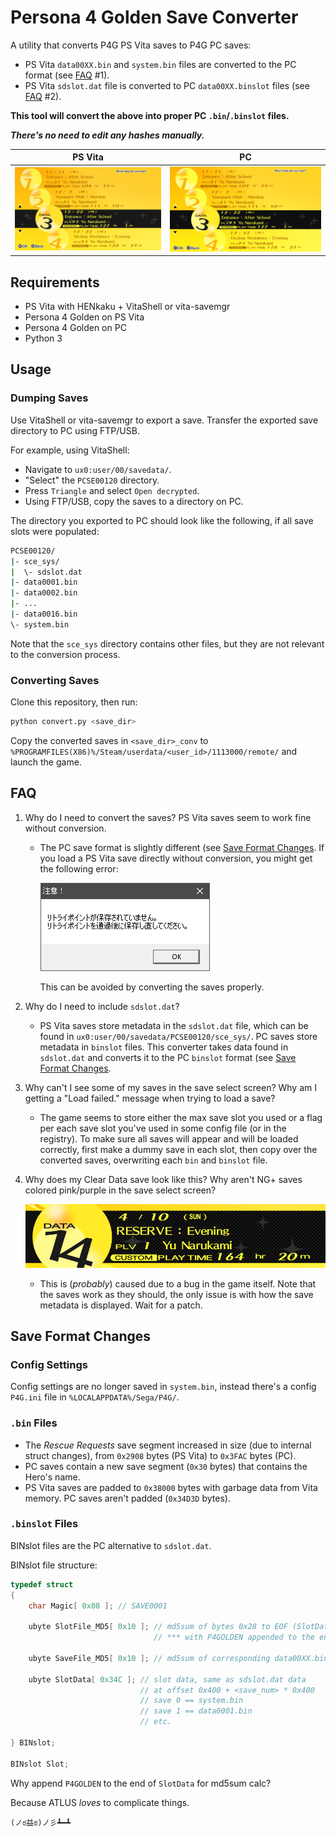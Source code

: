 
# Persona 4 Golden Save Converter

A utility that converts P4G PS Vita saves to P4G PC saves:

- PS Vita `data00XX.bin` and `system.bin` files are converted to the PC format (see [FAQ](#faq) #1).
- PS Vita `sdslot.dat` file is converted to PC `data00XX.binslot` files (see [FAQ](#faq) #2).

**This tool will convert the above into proper PC `.bin`/`.binslot` files.**

**_There's no need to edit any hashes manually._**

| PS Vita                          | PC                             |
| :------------------------------: | :----------------------------: |
| ![preview](img/preview_vita.png) | ![preview](img/preview_pc.png) |

## Requirements

- PS Vita with HENkaku + VitaShell or vita-savemgr
- Persona 4 Golden on PS Vita
- Persona 4 Golden on PC
- Python 3

## Usage

### Dumping Saves

Use VitaShell or vita-savemgr to export a save. Transfer the exported save directory to PC using FTP/USB.

For example, using VitaShell:

- Navigate to `ux0:user/00/savedata/`.
- "Select" the `PCSE00120` directory.
- Press `Triangle` and select `Open decrypted`.
- Using FTP/USB, copy the saves to a directory on PC.

The directory you exported to PC should look like the following, if all save slots were populated:

```sh
PCSE00120/
|- sce_sys/
|  \- sdslot.dat
|- data0001.bin
|- data0002.bin
|- ...
|- data0016.bin
\- system.bin
```

Note that the `sce_sys` directory contains other files, but they are not relevant to the conversion process.

### Converting Saves

Clone this repository, then run:

```sh
python convert.py <save_dir>
```

Copy the converted saves in `<save_dir>_conv` to `%PROGRAMFILES(X86)%/Steam/userdata/<user_id>/1113000/remote/` and launch the game.

## FAQ

1. Why do I need to convert the saves? PS Vita saves seem to work fine without conversion.

    - The PC save format is slightly different (see [Save Format Changes](#save-format-changes). If you load a PS Vita save directly without conversion, you might get the following error:

        ![retry point error](img/retry_point.png)

        This can be avoided by converting the saves properly.

2. Why do I need to include `sdslot.dat`?

    - PS Vita saves store metadata in the `sdslot.dat` file, which can be found in `ux0:user/00/savedata/PCSE00120/sce_sys/`. PC saves store metadata in `binslot` files. This converter takes data found in `sdslot.dat` and converts it to the PC `binslot` format (see [Save Format Changes](#save-format-changes).

3. Why can't I see some of my saves in the save select screen? Why am I getting a "Load failed." message when trying to load a save?

    - The game seems to store either the max save slot you used or a flag per each save slot you've used in some config file (or in the registry). To make sure all saves will appear and will be loaded correctly, first make a dummy save in each slot, then copy over the converted saves, overwriting each `bin` and `binslot` file.

4. Why does my Clear Data save look like this? Why aren't NG+ saves colored pink/purple in the save select screen?

    ![clear data bug](img/clear_data.png)

    - This is (_probably_) caused due to a bug in the game itself. Note that the saves work as they should, the only issue is with how the save metadata is displayed. Wait for a patch.

## Save Format Changes

### Config Settings

Config settings are no longer saved in `system.bin`, instead there's a config `P4G.ini` file in `%LOCALAPPDATA%/Sega/P4G/`.

### `.bin` Files

- The *Rescue Requests* save segment increased in size (due to internal struct changes), from `0x2908` bytes (PS Vita) to `0x3FAC` bytes (PC).
- PC saves contain a new save segment (`0x30` bytes) that contains the Hero's name.
- PS Vita saves are padded to `0x38000` bytes with garbage data from Vita memory. PC saves aren't padded (`0x34D3D` bytes).

### `.binslot` Files

BINslot files are the PC alternative to `sdslot.dat`.

BINslot file structure:

```cpp
typedef struct
{
    char Magic[ 0x08 ]; // SAVE0001

    ubyte SlotFile_MD5[ 0x10 ]; // md5sum of bytes 0x28 to EOF (SlotData)
                                // *** with P4GOLDEN appended to the end ***

    ubyte SaveFile_MD5[ 0x10 ]; // md5sum of corresponding data00XX.bin or system.bin file

    ubyte SlotData[ 0x34C ]; // slot data, same as sdslot.dat data
                             // at offset 0x400 + <save_num> * 0x400
                             // save 0 == system.bin
                             // save 1 == data0001.bin
                             // etc.

} BINslot;

BINslot Slot;
```

Why append `P4GOLDEN` to the end of `SlotData` for md5sum calc?

Because ATLUS _loves_ to complicate things.

`(ノಠ益ಠ)ノ彡┻━┻`
